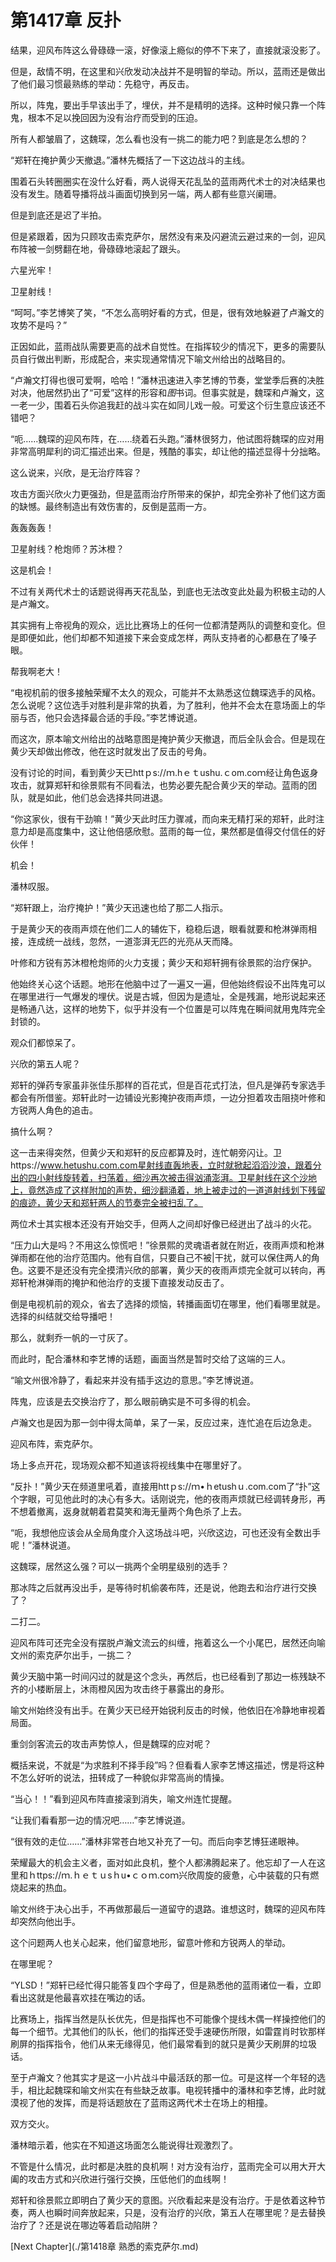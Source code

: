# 第1417章 反扑

结果，迎风布阵这么骨碌碌一滚，好像滚上瘾似的停不下来了，直接就滚没影了。

但是，敌情不明，在这里和兴欣发动决战并不是明智的举动。所以，蓝雨还是做出了他们最习惯最熟练的举动：先稳守，再反击。

所以，阵鬼，要出手早该出手了，埋伏，并不是精明的选择。这种时候只靠一个阵鬼，根本不足以挽回因为没有治疗而受到的压迫。

所有人都皱眉了，这魏琛，怎么看也没有一挑二的能力吧？到底是怎么想的？

“郑轩在掩护黄少天撤退。”潘林先概括了一下这边战斗的主线。

围着石头转圈圈实在没什么好看，两人说得天花乱坠的蓝雨两代术士的对决结果也没有发生。随着导播将战斗画面切换到另一端，两人都有些意兴阑珊。

但是到底还是迟了半拍。

但是紧跟着，因为只顾攻击索克萨尔，居然没有来及闪避流云避过来的一剑，迎风布阵被一剑劈翻在地，骨碌碌地滚起了跟头。

六星光牢！

卫星射线！

“呵呵。”李艺博笑了笑，“不怎么高明好看的方式，但是，很有效地躲避了卢瀚文的攻势不是吗？”

正因如此，蓝雨战队需要更高的战术自觉性。在指挥较少的情况下，更多的需要队员自行做出判断，形成配合，来实现通常情况下喻文州给出的战略目的。

“卢瀚文打得也很可爱啊，哈哈！”潘林迅速进入李艺博的节奏，堂堂季后赛的决胜对决，他居然扔出了“可爱”这样的形容和*图*书词。但事实就是，魏琛和卢瀚文，这一老一少，围着石头你追我赶的战斗实在如同儿戏一般。可爱这个衍生意应该还不错吧？

“呃……魏琛的迎风布阵，在……绕着石头跑。”潘林很努力，他试图将魏琛的应对用非常高明犀利的词汇描述出来。但是，残酷的事实，却让他的描述显得十分拙略。

这么说来，兴欣，是无治疗阵容？

攻击方面兴欣火力更强劲，但是蓝雨治疗所带来的保护，却完全弥补了他们这方面的缺憾。最终制造出有效伤害的，反倒是蓝雨一方。

轰轰轰轰！

卫星射线？枪炮师？苏沐橙？

这是机会！

不过有关两代术士的话题说得再天花乱坠，到底也无法改变此处最为积极主动的人是卢瀚文。

其实拥有上帝视角的观众，远比比赛场上的任何一位都清楚两队的调整和变化。但是即便如此，他们却都不知道接下来会变成怎样，两队支持者的心都悬在了嗓子眼。

帮我啊老大！

“电视机前的很多接触荣耀不太久的观众，可能并不太熟悉这位魏琛选手的风格。怎么说呢？这位选手对胜利是非常的执着，为了胜利，他并不会太在意场面上的华丽与否，他只会选择最合适的手段。”李艺博说道。

而这次，原本喻文州给出的战略意图是掩护黄少天撤退，而后全队会合。但是现在黄少天却做出修改，他在这时就发出了反击的号角。

没有讨论的时间，看到黄少天已httｐs://ｍ.hｅｔushu.ｃom.coｍ经让角色返身攻击，就算郑轩和徐景熙有不同看法，也势必要先配合黄少天的举动。蓝雨的团队，就是如此，他们总会选择共同进退。

“你这家伙，很有干劲嘛！”黄少天此时压力骤减，而向来无精打采的郑轩，此时注意力却是高度集中，这让他倍感欣慰。蓝雨的每一位，果然都是值得交付信任的好伙伴！

机会！

潘林叹服。

“郑轩跟上，治疗掩护！”黄少天迅速也给了那二人指示。

于是黄少天的夜雨声烦在他们二人的辅佐下，稳稳后退，眼看就要和枪淋弹雨相接，连成统一战线，忽然，一道澎湃无匹的光亮从天而降。

叶修和方锐有苏沐橙枪炮师的火力支援；黄少天和郑轩拥有徐景熙的治疗保护。

他始终关心这个话题。地形在他脑中过了一遍又一遍，但他始终假设不出阵鬼可以在哪里进行一气爆发的埋伏。说是古城，但因为是遗址，全是残漏，地形说起来还是畅通八达，这样的地势下，似乎并没有一个位置是可以阵鬼在瞬间就用鬼阵完全封锁的。

观众们都惊呆了。

兴欣的第五人呢？

郑轩的弹药专家虽非张佳乐那样的百花式，但是百花式打法，但凡是弹药专家选手都会有所借鉴。郑轩此时一边铺设光影掩护夜雨声烦，一边分担着攻击阻挠叶修和方锐两人角色的追击。

搞什么啊？

这一击来得突然，但黄少天和郑轩的反应都算及时，连忙朝旁闪让。卫https://www.hetushu.com.com星射线直轰地表，立时就掀起滔滔沙浪，跟着分出的四小射线旋转着，扫荡着，细沙再次被击得汹涌澎湃。卫星射线在这个沙地上，竟然造成了这样附加的声势，细沙翻涌着，地上被走过的一道道射线划下残留的痕迹，黄少天和郑轩两人的节奏完全被扫乱了。

两位术士其实根本还没有开始交手，但两人之间却好像已经迸出了战斗的火花。

“压力山大是吗？不用这么惊慌吧！”徐景熙的灵魂语者就在附近，夜雨声烦和枪淋弹雨都在他的治疗范围内。他有自信，只要自己不被|干扰，就可以保住两人的角色。这要不是还没有完全摸清兴欣的部署，黄少天的夜雨声烦完全就可以转向，再郑轩枪淋弹雨的掩护和他治疗的支援下直接发动反击了。

倒是电视机前的观众，省去了选择的烦恼，转播画面切在哪里，他们看哪里就是。选择的纠结就交给导播吧！

那么，就剩乔一帆的一寸灰了。

而此时，配合潘林和李艺博的话题，画面当然是暂时交给了这端的三人。

“喻文州很冷静了，看起来并没有插手这边的意思。”李艺博说道。

阵鬼，应该是去交换治疗了，那么眼前确实是不可多得的机会。

卢瀚文也是因为那一剑中得太简单，呆了一呆，反应过来，连忙追在后边急走。

迎风布阵，索克萨尔。

场上多点开花，现场观众都不知道该将视线集中在哪里好了。

“反扑！”黄少天在频道里吼着，直接用httｐs://ｍ•ｈetushｕ.com.com了“扑”这个字眼，可见他此时的决心有多大。话刚说完，他的夜雨声烦就已经调转身形，再不想着撤离，返身就朝着君莫笑和海无量两个角色杀了上去。

“呃，我想他应该会从全局角度介入这场战斗吧，兴欣这边，可也还没有全数出手呢！”潘林说道。

这魏琛，居然这么强？可以一挑两个全明星级别的选手？

那冰阵之后就再没出手，是等待时机偷袭布阵，还是说，他跑去和治疗进行交换了？

二打二。

迎风布阵可还完全没有摆脱卢瀚文流云的纠缠，拖着这么一个小尾巴，居然还向喻文州的索克萨尔出手，一挑二？

黄少天脑中第一时间闪过的就是这个念头，再然后，也已经看到了那边一栋残缺不齐的小楼断层上，沐雨橙风因为攻击终于暴露出的身形。

喻文州始终没有出手。在黄少天已经开始锐利反击的时候，他依旧在冷静地审视着局面。

重剑剑客流云的攻击声势惊人，但是魏琛的应对呢？

概括来说，不就是“为求胜利不择手段”吗？但看看人家李艺博这描述，愣是将这种不怎么好听的说法，扭转成了一种貌似非常高尚的情操。

“当心！！”看到迎风布阵直接滚到消失，喻文州连忙提醒。

“让我们看看那一边的情况吧……”李艺博说道。

“很有效的走位……”潘林非常苍白地又补充了一句。而后向李艺博狂递眼神。

荣耀最大的机会主义者，面对如此良机，整个人都沸腾起来了。他忘却了一人在这里和ｈttps://ｍ.ｈｅｔｕsｈu•ｃｏｍ.coｍ兴欣周旋的疲惫，心中装载的只有燃烧起来的热血。

喻文州终于决心出手，不再做那最后一道留守的退路。谁想这时，魏琛的迎风布阵却突然向他出手。

这个问题两人也关心起来，他们留意地形，留意叶修和方锐两人的举动。

在哪里呢？

“YLSD！”郑轩已经忙得只能答复四个字母了，但是熟悉他的蓝雨诸位一看，立即看出这就是他最喜欢挂在嘴边的话。

比赛场上，指挥当然是队长优先，但是指挥也不可能像个提线木偶一样操控他们的每一个细节。尤其他们的队长，他们的指挥还受手速硬伤所限，如雷霆肖时钦那样刷屏的指挥指令，他们从来无缘得见，他们最常看到的就只是黄少天刷屏的垃圾话。

至于卢瀚文？他其实才是这一小片战斗中最活跃的那一位。可是这样一个年轻的选手，相比起魏琛和喻文州实在有些缺乏故事。电视转播中的潘林和李艺博，此时就漠视了他的发挥，而是将话题放在了蓝雨这两代术士在场上的相撞。

双方交火。

潘林暗示着，他实在不知道这场面怎么能说得壮观激烈了。

不管是什么情况，此时都是决胜的良机啊！对方没有治疗，蓝雨完全可以用大开大阖的攻击方式和兴欣进行强行交换，压低他们的血线啊！

郑轩和徐景熙立即明白了黄少天的意图。兴欣看起来是没有治疗。于是依着这种节奏，两人也瞬时间奔放起来，只是，没有治疗的兴欣，第五人在哪里呢？是去替换治疗了？还是说在哪边等着启动陷阱？



[Next Chapter](./第1418章 熟悉的索克萨尔.md)